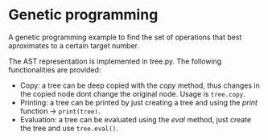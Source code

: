 # Genetic programming

A genetic programming example to find the set of operations that best aproximates to a certain target number.

The AST representation is implemented in tree.py. The following functionalities are provided:
- Copy: a tree can be deep copied with the *copy* method, thus changes in the copied node dont change the original node. Usage is `tree.copy`.
- Printing: a tree can be printed by just creating a tree and using the *print* function -> `print(tree)`.
- Evaluation: a tree can be evaluated using the *eval* method, just create the tree and use `tree.eval()`.

